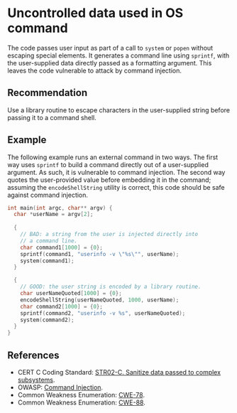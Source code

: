# Uncontrolled data used in OS command
The code passes user input as part of a call to `system` or `popen` without escaping special elements. It generates a command line using `sprintf`, with the user-supplied data directly passed as a formatting argument. This leaves the code vulnerable to attack by command injection.


## Recommendation
Use a library routine to escape characters in the user-supplied string before passing it to a command shell.


## Example
The following example runs an external command in two ways. The first way uses `sprintf` to build a command directly out of a user-supplied argument. As such, it is vulnerable to command injection. The second way quotes the user-provided value before embedding it in the command; assuming the `encodeShellString` utility is correct, this code should be safe against command injection.


```c
int main(int argc, char** argv) {
  char *userName = argv[2];
  
  {
    // BAD: a string from the user is injected directly into
    // a command line.
    char command1[1000] = {0};
    sprintf(command1, "userinfo -v \"%s\"", userName);
    system(command1);
  }

  {
    // GOOD: the user string is encoded by a library routine.
    char userNameQuoted[1000] = {0};
    encodeShellString(userNameQuoted, 1000, userName); 
    char command2[1000] = {0};
    sprintf(command2, "userinfo -v %s", userNameQuoted);
    system(command2);
  }
}

```

## References
* CERT C Coding Standard: [STR02-C. Sanitize data passed to complex subsystems](https://www.securecoding.cert.org/confluence/display/c/STR02-C.+Sanitize+data+passed+to+complex+subsystems).
* OWASP: [Command Injection](https://www.owasp.org/index.php/Command_Injection).
* Common Weakness Enumeration: [CWE-78](https://cwe.mitre.org/data/definitions/78.html).
* Common Weakness Enumeration: [CWE-88](https://cwe.mitre.org/data/definitions/88.html).
